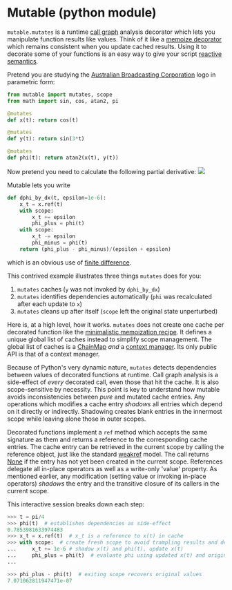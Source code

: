 # Mutable (python module)

```mutable.mutates``` is a runtime [call graph](https://en.wikipedia.org/wiki/Call_graph) analysis decorator which lets you manipulate function results like values.  Think of it like a [memoize decorator](https://github.com/ActiveState/code/tree/master/recipes/Python/577219_Minimalistic_Memoization) which remains consistent when you update cached results.  Using it to decorate some of your functions is an easy way to give your script [reactive semantics](https://en.wikipedia.org/wiki/Reactive_programming).

Pretend you are studying the [Australian Broadcasting Corporation](http://www.abc.net.au/) logo in parametric form:
```python
from mutable import mutates, scope
from math import sin, cos, atan2, pi

@mutates
def x(t): return cos(t)

@mutates
def y(t): return sin(3*t)

@mutates
def phi(t): return atan2(x(t), y(t))
```
Now pretend you need to calculate the following partial derivative: ![](https://latex.codecogs.com/gif.latex?\left.\frac{\partial&space;\phi}{\partial&space;x}\right|_{x(t)})

Mutable lets you write
```python
def dphi_by_dx(t, epsilon=1e-6):
    x_t = x.ref(t)
    with scope:
        x_t += epsilon
        phi_plus = phi(t)
    with scope:
        x_t -= epsilon
        phi_minus = phi(t)
    return (phi_plus - phi_minus)/(epsilon + epsilon)
```
which is an obvious use of [finite difference](https://en.wikipedia.org/wiki/Finite_difference).

This contrived example illustrates three things ```mutates``` does for you:

1. ```mutates``` caches (```y``` was not invoked by ```dphi_by_dx```)
1. ```mutates``` identifies dependencies automatically (```phi``` was recalculated after each update to ```x```)
1. ```mutates``` cleans up after itself (```scope``` left the original state unperturbed)

Here is, at a high level, how it works. ```mutates``` does not create one cache per decorated function like the [minimalistic memoization recipe](https://github.com/ActiveState/code/tree/master/recipes/Python/577219_Minimalistic_Memoization). It defines a unique global list of caches instead to simplify scope management. The global list of caches is a [ChainMap](https://docs.python.org/3/library/collections.html#collections.ChainMap) _and_ a [context manager](https://docs.python.org/3/reference/datamodel.html#context-managers). Its only public API is that of a context manager.

Because of Python's very dynamic nature, ```mutates``` detects dependencies between values of decorated functions at runtime. Call graph analysis is a side-effect of _every_ decorated call, even those that hit the cache. It is also scope-sensitive by necessity. This point is key to understand how mutable avoids inconsistencies between _pure_ and mutated cache entries. Any operations which modifies a cache entry _shadows_ all entries which depend on it directly or indirectly. Shadowing creates blank entries in the innermost scope while leaving alone those in outer scopes.

Decorated functions implement a ```ref``` method which accepts the same signature as them and returns a reference to the corresponding cache entries. The cache entry can be retrieved in the current scope by calling the reference object, just like the standard [weakref](https://docs.python.org/3/library/weakref.html#module-weakref) model. The call returns [None](https://docs.python.org/3/library/constants.html#None) if the entry has not yet been created in the current scope. References delegate all in-place operators as well as a write-only 'value' property. As mentioned earlier, any modification (setting value or invoking in-place operators) _shadows_ the entry and the transitive closure of its callers in the current scope. 

This interactive session breaks down each step:
```python
>>> t = pi/4
>>> phi(t)  # establishes dependencies as side-effect
0.7853981633974483
>>> x_t = x.ref(t)  # x_t is a reference to x(t) in cache
>>> with scope:  # create fresh scope to avoid trampling results and dependencies
...     x_t += 1e-6 # shadow x(t) and phi(t), update x(t)
...     phi_plus = phi(t)  # evaluate phi using updated x(t) and original y(t)
...

>>> phi_plus - phi(t)  # exiting scope recovers original values
7.071062811947471e-07
```
